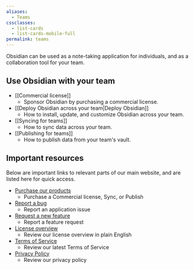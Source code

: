 ```yaml
---
aliases:
  - Teams
cssclasses:
  - list-cards
  - list-cards-mobile-full
permalink: teams
---
```


Obsidian can be used as a note-taking application for individuals, and as a collaboration tool for your team.

## Use Obsidian with your team

- [[Commercial license]]
	- Sponsor Obsidian by purchasing a commercial license.
- [[Deploy Obsidian across your team|Deploy Obsidian]]
	- How to install, update, and customize Obsidian across your team.
- [[Syncing for teams]]
	- How to sync data across your team.
- [[Publishing for teams]]
	- How to publish data from your team's vault.

## Important resources

Below are important links to relevant parts of our main website, and are listed here for quick access. 

- [Purchase our products](https://obsidian.md/pricing)
	- Purchase a Commercial license, Sync, or Publish
- [Report a bug](https://forum.obsidian.md/c/bug-reports/7)
	- Report an application issue
- [Request a new feature](https://forum.obsidian.md/tags/c/feature-requests/8/commercial)
	- Report a feature request
- [License overview](https://obsidian.md/license)
	- Review our license overview in plain English
- [Terms of Service](https://obsidian.md/terms)
	- Review our latest Terms of Service
- [Privacy Policy](https://obsidian.md/privacy)
	- Review our privacy policy
